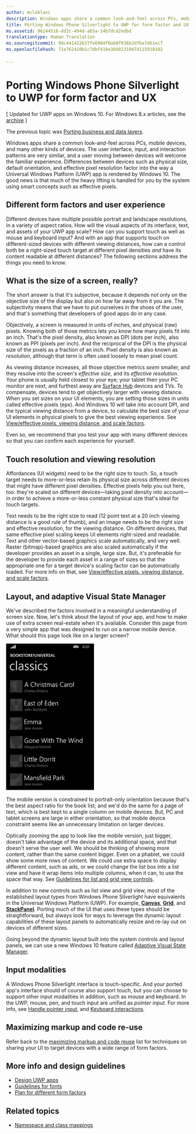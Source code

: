 ```yaml
---
author: mcleblanc
description: Windows apps share a common look-and-feel across PCs, mobile devices, and many other kinds of devices. The user interface, input, and interaction patterns are very similar, and a user moving between devices will welcome the familiar experience.
title: Porting Windows Phone Silverlight to UWP for form factor and UX
ms.assetid: 96244516-dd2c-494d-ab5a-14b7dcd2edbd
translationtype: Human Translation
ms.sourcegitcommit: 9dc441422637fe6984f0ab0f036b2dfba7d61ec7
ms.openlocfilehash: 71e762410b1c7dbf416e3bb81310d74115938102

---
```


#  <a name="porting-windows-phone-silverlight-to-uwp-for-form-factor-and-ux"></a>Porting Windows Phone Silverlight to UWP for form factor and UX

\[ Updated for UWP apps on Windows 10. For Windows 8.x articles, see the [archive](http://go.microsoft.com/fwlink/p/?linkid=619132) \]

The previous topic was [Porting business and data layers](wpsl-to-uwp-business-and-data.md).

Windows apps share a common look-and-feel across PCs, mobile devices, and many other kinds of devices. The user interface, input, and interaction patterns are very similar, and a user moving between devices will welcome the familiar experience. Differences between devices such as physical size, default orientation, and effective pixel resolution factor into the way a Universal Windows Platform (UWP) app is rendered by Windows 10. The good news is that much of the heavy lifting is handled for you by the system using smart concepts such as effective pixels.

## <a name="different-form-factors-and-user-experience"></a>Different form factors and user experience

Different devices have multiple possible portrait and landscape resolutions, in a variety of aspect ratios. How will the visual aspects of its interface, text, and assets of your UWP app scale? How can you support touch as well as mouse and keyboard input? And with an app that supports touch on different-sized devices with different viewing distances, how can a control both be a right-sized touch target at different pixel densities *and* have its content readable at different distances? The following sections address the things you need to know.

## <a name="what-is-the-size-of-a-screen-really"></a>What is the size of a screen, really?

The short answer is that it's subjective, because it depends not only on the objective size of the display but also on how far away from it you are. The subjectivity means that we have to put ourselves in the shoes of the user, and that's something that developers of good apps do in any case.

Objectively, a screen is measured in units of inches, and physical (raw) pixels. Knowing both of those metrics lets you know how many pixels fit into an inch. That's the pixel density, also known as DPI (dots per inch), also known as PPI (pixels per inch). And the reciprocal of the DPI is the physical size of the pixels as a fraction of an inch. Pixel density is also known as *resolution*, although that term is often used loosely to mean pixel count.

As viewing distance increases, all those objective metrics *seem* smaller, and they resolve into the screen's *effective size*, and its *effective resolution*. Your phone is usually held closest to your eye; your tablet then your PC monitor are next, and furthest away are [Surface Hub](http://www.microsoft.com/microsoft-surface-hub) devices and TVs. To compensate, devices tend to get objectively larger with viewing distance. When you set sizes on your UI elements, you are setting those sizes in units called effective pixels (epx). And Windows 10 will take into account DPI, and the typical viewing distance from a device, to calculate the best size of your UI elements in physical pixels to give the best viewing experience. See [View/effective pixels, viewing distance, and scale factors](wpsl-to-uwp-porting-xaml-and-ui.md).

Even so, we recommend that you test your app with many different devices so that you can confirm each experience for yourself.

## <a name="touch-resolution-and-viewing-resolution"></a>Touch resolution and viewing resolution

Affordances (UI widgets) need to be the right size to touch. So, a touch target needs to more-or-less retain its physical size across different devices that might have different pixel densities. Effective pixels help you out here, too: they're scaled on different devices—taking pixel density into account—in order to achieve a more-or-less constant physical size that's ideal for touch targets.

Text needs to be the right size to read (12 point text at a 20 inch viewing distance is a good rule of thumb), and an image needs to be the right size and effective resolution, for the viewing distance. On different devices, that same effective pixel scaling keeps UI elements right-sized and readable. Text and other vector-based graphics scale automatically, and very well. Raster (bitmap)-based graphics are also scaled automatically if the developer provides an asset in a single, large size. But, it's preferable for the developer to provide each asset in a range of sizes so that the appropriate one for a target device's scaling factor can be automatically loaded. For more info on that, see [View/effective pixels, viewing distance, and scale factors](wpsl-to-uwp-porting-xaml-and-ui.md).

## <a name="layout-and-adaptive-visual-state-manager"></a>Layout, and adaptive Visual State Manager

We've described the factors involved in a meaningful understanding of screen size. Now, let's think about the layout of your app, and how to make use of extra screen real-estate when it's available. Consider this page from a very simple app that was designed to run on a narrow mobile device. What should this page look like on a larger screen?

![the ported windows phone store app](images/wpsl-to-uwp-case-studies/c01-04-uni-phone-app-ported.png)

The mobile version is constrained to portrait-only orientation because that's the best aspect ratio for the book list; and we'd do the same for a page of text, which is best kept to a single column on mobile devices. But, PC and tablet screens are large in either orientation, so that mobile device constraint seems like an unnecessary limitation on larger devices.

Optically zooming the app to look like the mobile version, just bigger, doesn't take advantage of the device and its additional space, and that doesn't serve the user well. We should be thinking of showing more content, rather than the same content bigger. Even on a phablet, we could show some more rows of content. We could use extra space to display different content, such as ads, or we could change the list box into a list view and have it wrap items into multiple columns, when it can, to use the space that way. See [Guidelines for list and grid view controls](https://msdn.microsoft.com/library/windows/apps/mt186889).

In addition to new controls such as list view and grid view, most of the established layout types from Windows Phone Silverlight have equivalents in the Universal Windows Platform (UWP). For example, [**Canvas**](https://msdn.microsoft.com/library/windows/apps/br209267), [**Grid**](https://msdn.microsoft.com/library/windows/apps/br242704), and [**StackPanel**](https://msdn.microsoft.com/library/windows/apps/br209635). Porting much of the UI that uses these types should be straightforward, but always look for ways to leverage the dynamic layout capabilities of these layout panels to automatically resize and re-lay out on devices of different sizes.

Going beyond the dynamic layout built into the system controls and layout panels, we can use a new Windows 10 feature called [Adaptive Visual State Manager](wpsl-to-uwp-porting-xaml-and-ui.md).

## <a name="input-modalities"></a>Input modalities

A Windows Phone Silverlight interface is touch-specific. And your ported app's interface should of course also support touch, but you can choose to support other input modalities in addition, such as mouse and keyboard. In the UWP, mouse, pen, and touch input are unified as *pointer input*. For more info, see [Handle pointer input](https://msdn.microsoft.com/library/windows/apps/mt404610), and [Keyboard interactions](https://msdn.microsoft.com/library/windows/apps/mt185607).

## <a name="maximizing-markup-and-code-re-use"></a>Maximizing markup and code re-use

Refer back to the [maximizing markup and code reuse](wpsl-to-uwp-porting-to-a-uwp-project.md) list for techniques on sharing your UI to target devices with a wide range of form factors.

## <a name="more-info-and-design-guidelines"></a>More info and design guidelines

-   [Design UWP apps](http://dev.windows.com/design)
-   [Guidelines for fonts](https://msdn.microsoft.com/library/windows/apps/hh700394)
-   [Plan for different form factors](https://msdn.microsoft.com/library/windows/apps/dn958435)

## <a name="related-topics"></a>Related topics

* [Namespace and class mappings](wpsl-to-uwp-namespace-and-class-mappings.md)




<!--HONumber=Dec16_HO1-->


